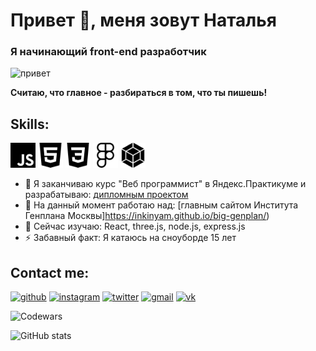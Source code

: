 # Привет 👋, меня зовут Наталья
### Я начинающий front-end разработчик
<img src="https://media4.giphy.com/media/Wj7lNjMNDxSmc/giphy.gif?cid=ecf05e47jjum9i5qcx0wao85qsjndvhbg7ob1aioadot7m93&rid=giphy.gif&ct=g" alt="привет" height = "250">

**Считаю, что главное - разбираться в том, что ты пишешь!**

## Skills:
<img src="./img/javascript.svg" alt="JS" width = "40"> <img src="./img/html5.svg" alt="HTML5" width = "40"> <img src="./img/css3.svg" alt="CSS3" width = "40"> <img src="./img/figma.svg" alt="Figma" width = "40"> <img src="./img/webpack.svg" alt="webpack" width = "40">

- 🔭 Я заканчиваю курс "Веб программист" в Яндекс.Практикуме и разрабатываю: [дипломным проектом](https://github.com/inkinyam/movies-explorer-frontend)
- 🔭 На данный момент работаю над: [главным сайтом Института Генплана Москвы]https://inkinyam.github.io/big-genplan/)
- 🌱 Сейчас изучаю: React, three.js, node.js, express.js
- ⚡ Забавный факт: Я катаюсь на сноуборде 15 лет

## Contact me:
[<img src='https://cdn.jsdelivr.net/npm/simple-icons@3.0.1/icons/github.svg' alt='github' height='30'>](https://github.com/inkinyam)  [<img src='https://cdn.jsdelivr.net/npm/simple-icons@3.0.1/icons/instagram.svg' alt='instagram' height='30'>](https://www.instagram.com/i_n_k_i_/)  [<img src='https://cdn.jsdelivr.net/npm/simple-icons@3.0.1/icons/twitter.svg' alt='twitter' height='30'>](https://twitter.com/i_n_k_i)  [<img src='https://cdn.jsdelivr.net/npm/simple-icons@3.0.1/icons/gmail.svg' alt='gmail' height='30'>](mailto:salomon.pulse@gmail.com) [<img src='https://cdn.jsdelivr.net/npm/simple-icons@3.0.1/icons/vk.svg' alt='vk' height='30'>](https://vk.com/i_n_k_i)

<img src="https://www.codewars.com/users/inkinyam/badges/small" alt="Codewars">

![GitHub stats](https://github-readme-stats.vercel.app/api?username=inkinyam&show_icons=true)

